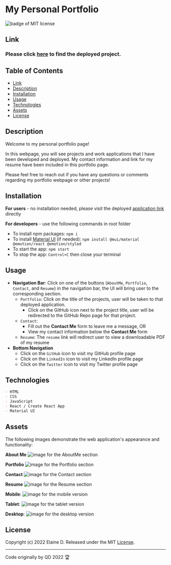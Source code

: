 # My Personal Portfolio

![badge of MIT license](https://img.shields.io/badge/license-MIT-9cf)

## Link

### Please click [here](https://qd9069.github.io/react_my_portfolio/) to find the deployed project.

## Table of Contents 

- [Link](#link)
- [Description](#description)
- [Installation](#installation)
- [Usage](#usage)
- [Technologies](#technologies)
- [Assets](#assets)
- [License](#license)


## Description

Welcome to my personal portfolio page!

In this webpage, you will see projects and work applications that I have been developed and deployed. My contact information and link for my resume have been included in this portfolio page.

Please feel free to reach out if you have any questions or comments regarding my portfolio webpage or other projects!

## Installation

**For users** - no installation needed, please visit the deployed [application link](https://qd9069.github.io/react_my_portfolio/) directly

**For developers** - use the following commands in root folder
- To install npm packages: `npm i`
- To install [Material UI](https://mui.com/material-ui/getting-started/overview/) (if needed): `npm install @mui/material @emotion/react @emotion/styled`
- To start the app: `npm start`
- To stop the app: `Control+C` then close your terminal

## Usage

- **Navigation Bar**: Click on one of the buttons (`AboutMe`, `Portfolio`, `Contact`, and `Resume`) in the navigation bar, the UI will bring user to the corresponding section.
    - `Portfolio`: Click on the title of the projects, user will be taken to that deployed application.
        - Click on the GitHub icon next to the project title, user will be redirected to the GitHub Repo page for that project.
    - `Contact`:
        - Fill out the **Contact Me** form to leave me a message, OR
        - View my contact information below the **Contact Me** form
    - `Resume`: The `resume` link will redirect user to view a downloadable PDF of my resume
- **Bottom Navigation**
    - Click on the `GitHub` icon to visit my GitHub profile page
    - Click on the `LinkedIn` icon to visit my LinkedIn profile page
    - Click on the `Twitter` icon to visit my Twitter profile page

## Technologies

```md
- HTML
- CSS
- JavaScript
- React / Create React App
- Material UI
```

## Assets

The following images demonstrate the web application's appearance and functionality:

**About Me**
![image for the AboutMe section](public/images/about_me.png)

**Portfolio**
![image for the Portfolio section](public/images/portfolio.png)

**Contact**
![image for the Contact section](public/images/contact.png)

**Resume**
![image for the Resume section](public/images/resume.png)

**Mobile**:
![image for the mobile version](public/images/mobile_size.png)

**Tablet**:
![image for the tablet version](public/images/tablet_size.png)

**Desktop**:
![image for the desktop version](public/images/desktop_size.png)

## License

Copyright (c) 2022 Elaine D. Released under the MIT [License](./LICENSE).

---
Code originally by QD 2022 🏆 

